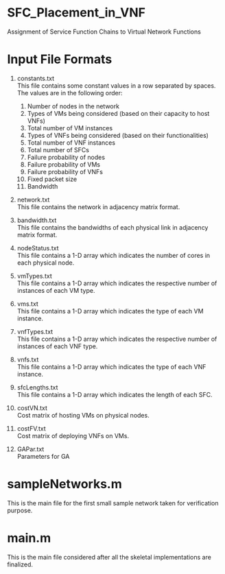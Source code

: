 # SFC_Placement_in_VNF
Assignment of Service Function Chains to Virtual Network Functions

# Input File Formats
1. constants.txt <br>
This file contains some constant values in a row separated by spaces. The values are in the following order:
    1) Number of nodes in the network
    2) Types of VMs being considered (based on their capacity to host VNFs)
    3) Total number of VM instances
    4) Types of VNFs being considered (based on their functionalities)
    5) Total number of VNF instances
    6) Total number of SFCs
    7) Failure probability of nodes
    8) Failure probability of VMs
    9) Failure probability of VNFs
    10) Fixed packet size
    11) Bandwidth

2. network.txt <br>
This file contains the network in adjacency matrix format.

3. bandwidth.txt <br>
This file contains the bandwidths of each physical link in adjacency matrix format.

4. nodeStatus.txt <br>
This file contains a 1-D array which indicates the number of cores in each physical node.

5. vmTypes.txt <br>
This file contains a 1-D array which indicates the respective number of instances of each VM type.

6. vms.txt <br>
This file contains a 1-D array which indicates the type of each VM instance.

7. vnfTypes.txt <br>
This file contains a 1-D array which indicates the respective number of instances of each VNF type.

8. vnfs.txt <br>
This file contains a 1-D array which indicates the type of each VNF instance.

9. sfcLengths.txt <br>
This file contains a 1-D array which indicates the length of each SFC.

10. costVN.txt <br>
Cost matrix of hosting VMs on physical nodes.

11. costFV.txt <br>
Cost matrix of deploying VNFs on VMs.

12. GAPar.txt <br>
Parameters for GA

# sampleNetworks.m
This is the main file for the first small sample network taken for verification purpose.

# main.m
This is the main file considered after all the skeletal implementations are finalized.

#
